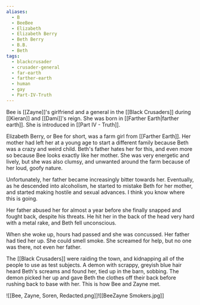 ```yaml
---
aliases:
  - B
  - BeeBee
  - Elizabeth
  - Elizabeth Berry
  - Beth Berry
  - B.B.
  - Beth
tags:
  - blackcrusader
  - crusader-general
  - far-earth
  - farther-earth
  - human
  - gay
  - Part-IV-Truth
---
```

Bee is [[Zayne]]'s girlfriend and a general in the [[Black Crusaders]] during [[Kieran]] and [[Dami]]'s reign. She was born in [[Farther Earth|farther earth]]. She is introduced in [[Part IV - Truth]].

Elizabeth Berry, or Bee for short, was a farm girl from [[Farther Earth]]. Her mother had left her at a young age to start a different family because Beth was a crazy and weird child. Beth's father hates her for this, and even more so because Bee looks exactly like her mother. She was very energetic and lively, but she was also clumsy, and unwanted around the farm because of her loud, goofy nature.

Unfortunately, her father became increasingly bitter towards her. Eventually, as he descended into alcoholism, he started to mistake Beth for her mother, and started making hostile and sexual advances. I think you know where this is going.

Her father abused her for almost a year before she finally snapped and fought back, despite his threats. He hit her in the back of the head very hard with a metal rake, and Beth fell unconscious.

When she woke up, hours had passed and she was concussed.  Her father had tied her up. She could smell smoke. She screamed for help, but no one was there, not even her father.

The [[Black Crusaders]] were raiding the town, and kidnapping all of the people to use as test subjects. A demon with scrappy, greyish blue hair heard Beth's screams and found her, tied up in the barn, sobbing. The demon picked her up and gave Beth the clothes off their back before rushing back to base with her. This is how Bee and Zayne met.

![[Bee, Zayne, Soren, Redacted.png]]![[BeeZayne Smokers.jpg]]
